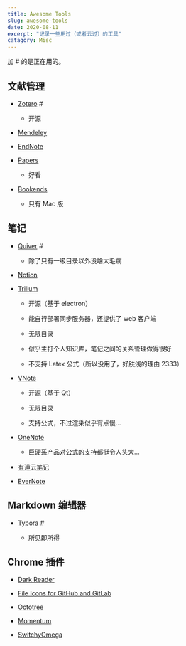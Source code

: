 ```yaml
---
title: Awesome Tools
slug: awesome-tools
date: 2020-08-11
excerpt: "记录一些用过（或者云过）的工具"
catagory: Misc
---
```


加 # 的是正在用的。

## 文献管理

- [Zotero](https://www.zotero.org/) #

    - 开源

- [Mendeley](https://www.mendeley.com/)

- [EndNote](https://endnote.com/)

- [Papers](https://www.papersapp.com/)

     - 好看

- [Bookends](https://www.sonnysoftware.com/)

    - 只有 Mac 版

## 笔记

- [Quiver](https://happenapps.com/) #

    - 除了只有一级目录以外没啥大毛病

- [Notion](https://www.notion.so)

- [Trilium](https://github.com/zadam/trilium)

    - 开源（基于 electron）
    
    - 能自行部署同步服务器，还提供了 web 客户端

    - 无限目录

    - 似乎主打个人知识库，笔记之间的关系管理做得很好

    - 不支持 Latex 公式（所以没用了，好肤浅的理由 2333）

- [VNote](https://github.com/tamlok/vnote)

    - 开源（基于 Qt）

    - 无限目录

    - 支持公式，不过渲染似乎有点慢...

- [OneNote](https://onenote.com)

    - 巨硬系产品对公式的支持都挺令人头大...

- [有道云笔记](http://note.youdao.com/)

- [EverNote](https://evernote.com/)


## Markdown 编辑器

- [Typora](https://typora.io/) #

    - 所见即所得


## Chrome 插件

- [Dark Reader](https://github.com/darkreader/darkreader)

- [File Icons for GitHub and GitLab](https://github.com/homerchen19/github-file-icons)

- [Octotree](https://github.com/ovity/octotree)

- [Momentum](https://momentumdash.com/)

- [SwitchyOmega](https://github.com/FelisCatus/SwitchyOmega)